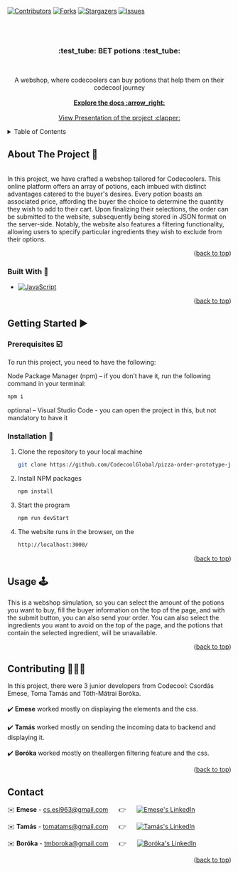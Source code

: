 <div id="readme-top"></div>

[![Contributors][contributors-shield]][contributors-url]
[![Forks][forks-shield]][forks-url]
[![Stargazers][stars-shield]][stars-url]
[![Issues][issues-shield]][issues-url]

<br>
<br>

<h3 align="center"> :test_tube: BET potions :test_tube:</h3>
<br>
  <p align="center">
    A webshop, where codecoolers can buy potions that help them on their codecool journey
    <br>
    <br>
    <a href="https://github.com/CodecoolGlobal/pizza-order-prototype-javascript-esicsordas"><strong>Explore the docs :arrow_right:	</strong></a>
    <br />
    <br />
    <a href="https://prezi.com/p/2p73cvvyevkb/?present=1">View Presentation of the project :clapper:	</a>
  </p>
</div>



<!-- TABLE OF CONTENTS -->
<details>
  <summary>Table of Contents</summary>
  <ol>
    <li>
      <a href="#about-the-project">About The Project</a>
      <ul>
        <li><a href="#built-with">Built With</a></li>
      </ul>
    </li>
    <li>
      <a href="#getting-started">Getting Started</a>
      <ul>
        <li><a href="#prerequisites">Prerequisites</a></li>
        <li><a href="#installation">Installation</a></li>
      </ul>
    </li>
    <li><a href="#usage">Usage</a></li>
    <li><a href="#contributing">Contributing</a></li>
    <li><a href="#contact">Contact</a></li>
  </ol>
</details>



<!-- ABOUT THE PROJECT -->
<div id="about-the-project"></div>

## About The Project :page_with_curl:	
<br />
In this project, we have crafted a webshop tailored for Codecoolers. This online platform offers an array of potions, each imbued with distinct advantages catered to the buyer's desires. Every potion boasts an associated price, affording the buyer the choice to determine the quantity they wish to add to their cart. Upon finalizing their selections, the order can be submitted to the website, subsequently being stored in JSON format on the server-side. Notably, the website also features a filtering functionality, allowing users to specify particular ingredients they wish to exclude from their options.
<br />
<p align="right">(<a href="#readme-top">back to top</a>)</p>


<div id="built-with"></div>

### Built With :wrench:


* [![JavaScript][JavaScript.img]][JavaScript-url]


<p align="right">(<a href="#readme-top">back to top</a>)</p>



<!-- GETTING STARTED -->
<div id="getting-started"></div>

## Getting Started :arrow_forward:	

<div id="prerequisites"></div>

### Prerequisites :ballot_box_with_check:	
To run this project, you need to have the following:

Node Package Manager (npm) – if you don’t have it, run the following command in your terminal:

  ```sh
  npm i
  ```
  
optional – Visual Studio Code  - you can open the project in this, but not mandatory to have it

<div id="installation"></div>

### Installation :floppy_disk:	

1. Clone the repository to your local machine
   ```sh
   git clone https://github.com/CodecoolGlobal/pizza-order-prototype-javascript-esicsordas.git
   ```
3. Install NPM packages
   ```sh
   npm install
   ```
4. Start the program
   ```sh
   npm run devStart
   ```
5. The website runs in the browser, on the
   ```sh
   http://localhost:3000/
   ```

<p align="right">(<a href="#readme-top">back to top</a>)</p>



<!-- USAGE EXAMPLES -->
<div id="usage"></div>

## Usage :joystick:	

This is a webshop simulation, so you can select the amount of the potions you want to buy, fill the buyer information on the top of the page, and with the submit button, you can also send your order. You can also select the ingredients you want to avoid on the top of the page, and the potions that contain the selected ingredient, will be unavailable.

<p align="right">(<a href="#readme-top">back to top</a>)</p>



<!-- CONTRIBUTING -->
<div id="contributing"></div>

## Contributing :people_holding_hands:	

In this project, there were 3 junior developers from Codecool: Csordás Emese, Toma Tamás and Tóth-Mátrai Boróka.
<br />
<br />
:heavy_check_mark:	**Emese** worked mostly on displaying the elements and the css.
<br />
<br />
:heavy_check_mark:	**Tamás** worked mostly on sending the incoming data to backend and displaying it.
<br />
<br />
:heavy_check_mark:	**Boróka** worked mostly on theallergen filtering feature and the css.
<br />

<p align="right">(<a href="#readme-top">back to top</a>)</p>




<!-- CONTACT -->
<div id="contact"></div>

## Contact

:envelope:	**Emese** - cs.esi963@gmail.com &nbsp;&nbsp;&nbsp;&nbsp; :point_right: &nbsp;&nbsp;&nbsp;&nbsp; [![Emese's LinkedIn][linkedin-shield]][LinkedIn - Emese]

:envelope:	**Tamás** - tomatams@gmail.com  &nbsp;&nbsp;&nbsp;&nbsp; :point_right: &nbsp;&nbsp;&nbsp;&nbsp; [![Tamás's LinkedIn][linkedin-shield]][LinkedIn - Tamás]

:envelope:	**Boróka** - tmboroka@gmail.com &nbsp;&nbsp;&nbsp;&nbsp; :point_right: &nbsp;&nbsp;&nbsp;&nbsp; [![Boróka's LinkedIn][linkedin-shield]][LinkedIn - Boróka]


<p align="right">(<a href="#readme-top">back to top</a>)</p>






<!-- MARKDOWN LINKS & IMAGES -->
<!-- https://www.markdownguide.org/basic-syntax/#reference-style-links -->
[contributors-shield]: https://img.shields.io/github/contributors/CodecoolGlobal/pizza-order-prototype-javascript-esicsordas?style=for-the-badge
[contributors-url]: https://github.com/CodecoolGlobal/pizza-order-prototype-javascript-esicsordas/graphs/contributors
[forks-shield]: https://img.shields.io/github/forks/CodecoolGlobal/pizza-order-prototype-javascript-esicsordas?style=for-the-badge
[forks-url]: https://github.com/CodecoolGlobal/pizza-order-prototype-javascript-esicsordas/forks
[stars-shield]: https://img.shields.io/github/stars/CodecoolGlobal/pizza-order-prototype-javascript-esicsordas?style=for-the-badge
[stars-url]: https://github.com/CodecoolGlobal/pizza-order-prototype-javascript-esicsordas/stargazers
[issues-shield]: https://img.shields.io/github/issues/CodecoolGlobal/pizza-order-prototype-javascript-esicsordas?style=for-the-badge
[issues-url]: https://github.com/CodecoolGlobal/pizza-order-prototype-javascript-esicsordas/issues
[linkedin-shield]: https://img.shields.io/badge/-LinkedIn-black.svg?style=for-the-badge&logo=linkedin&colorB=555
[linkedin-url]: https://linkedin.com/in/linkedin_username
[LinkedIn - Emese]: https://www.linkedin.com/in/emese-csordas-854553181/
[LinkedIn - Tamás]: https://www.linkedin.com/in/tomatams/
[LinkedIn - Boróka]: https://www.linkedin.com/in/bor%C3%B3ka-t%C3%B3th-m%C3%A1trai/
[JavaScript.img]: 	https://img.shields.io/badge/JavaScript-323330?style=for-the-badge&logo=javascript&logoColor=F7DF1E
[JavaScript-url]: https://www.javascript.com/
